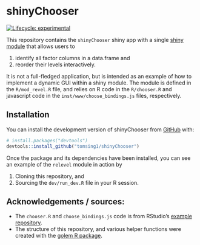
<!-- README.md is generated from README.Rmd. Please edit that file -->

# shinyChooser

<!-- badges: start -->

[![Lifecycle:
experimental](https://img.shields.io/badge/lifecycle-experimental-orange.svg)](https://lifecycle.r-lib.org/articles/stages.html#experimental)
<!-- badges: end -->

This repository contains the `shinyChooser` shiny app with a single
[shiny module]() that allows users to

1.  identify all factor columns in a data.frame and
2.  reorder their levels interactively.

It is not a full-fledged application, but is intended as an example of
how to implement a dynamic GUI within a shiny module. The module is
defined in the `R/mod_revel.R` file, and relies on R code in the
`R/chooser.R` and javascript code in the `inst/www/choose_bindings.js`
files, respectively.

## Installation

You can install the development version of shinyChooser from
[GitHub](https://github.com/) with:

``` r
# install.packages("devtools")
devtools::install_github("tomsing1/shinyChooser")
```

Once the package and its dependencies have been installed, you can see
an example of the `relevel` module in action by

1.  Cloning this repository, and
2.  Sourcing the `dev/run_dev.R` file in your R session.

## Acknowledgements / sources:

- The `chooser.R` and `choose_bindings.js` code is from RStudio’s
  [example
  repository](https://github.com/rstudio/shiny-examples/tree/main/036-custom-input-control).
- The structure of this repository, and various helper functions were
  created with the [golem R
  package](https://cran.r-project.org/package=golem).
